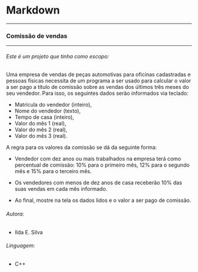 # Markdown

-----------------------
### Comissão de vendas
-----------------------

###### Este é um projeto que tinha como escopo:

Uma empresa de vendas de peças automotivas para oficinas cadastradas e pessoas físicas necessita de um programa a ser usado para calcular o valor a ser pago a título de comissão sobre as vendas dos últimos três meses do seu vendedor. Para isso, os seguintes dados serão informados via teclado:

- Matrícula do vendedor (inteiro),
- Nome do vendedor (texto),
- Tempo de casa (inteiro),
- Valor do mês 1 (real),
- Valor do mês 2 (real),
- Valor do mês 3 (real).

A regra para os valores da comissão se dá da seguinte forma:

- Vendedor com dez anos ou mais trabalhados na empresa terá como percentual de comissão: 10% para o primeiro mês, 12% para o segundo mês e 15% para o terceiro mês.

- Os vendedores com menos de dez anos de casa receberão 10% das suas vendas em cada mês informado.

- Ao final, mostre na tela os dados lidos e o valor a ser pago de comissão. 

###### Autora:
- Ilda E. Silva

###### Linguagem:
- C++

